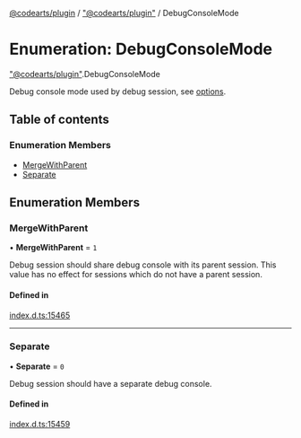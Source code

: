 [@codearts/plugin](../README.md) / ["@codearts/plugin"](../modules/_codearts_plugin_.md) / DebugConsoleMode

# Enumeration: DebugConsoleMode

["@codearts/plugin"](../modules/_codearts_plugin_.md).DebugConsoleMode

Debug console mode used by debug session, see [options](../interfaces/codearts_plugin_.DebugSessionOptions.md).

## Table of contents

### Enumeration Members

- [MergeWithParent](codearts_plugin_.DebugConsoleMode.md#mergewithparent)
- [Separate](codearts_plugin_.DebugConsoleMode.md#separate)

## Enumeration Members

### MergeWithParent

• **MergeWithParent** = ``1``

Debug session should share debug console with its parent session.
This value has no effect for sessions which do not have a parent session.

#### Defined in

[index.d.ts:15465](https://github.com/shuyaqian/cloudide-plugin-api/blob/3fbdd11/index.d.ts#L15465)

___

### Separate

• **Separate** = ``0``

Debug session should have a separate debug console.

#### Defined in

[index.d.ts:15459](https://github.com/shuyaqian/cloudide-plugin-api/blob/3fbdd11/index.d.ts#L15459)
